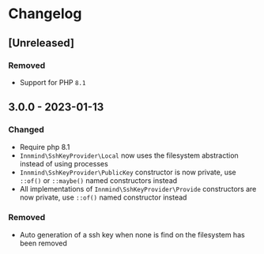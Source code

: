# Changelog

## [Unreleased]

### Removed

- Support for PHP `8.1`

## 3.0.0 - 2023-01-13

### Changed

- Require php 8.1
- `Innmind\SshKeyProvider\Local` now uses the filesystem abstraction instead of using processes
- `Innmind\SshKeyProvider\PublicKey` constructor is now private, use `::of()` or `::maybe()` named constructors instead
- All implementations of `Innmind\SshKeyProvider\Provide` constructors are now private, use `::of()` named constructor instead

### Removed

- Auto generation of a ssh key when none is find on the filesystem has been removed
